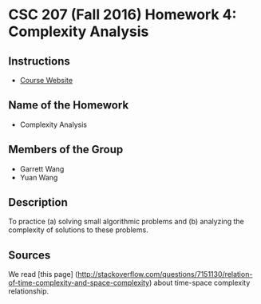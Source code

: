 # CSC 207 (Fall 2016) Homework 4: Complexity Analysis

## Instructions

* [Course Website](http://www.cs.grinnell.edu/~osera/courses/csc207/17sp/homeworks/04-exercises-in-complexity.html)


## Name of the Homework

* Complexity Analysis

## Members of the Group

* Garrett Wang
* Yuan Wang

## Description
To practice (a) solving small algorithmic problems and (b) analyzing the complexity of solutions to these problems.

## Sources
We read [this page] (http://stackoverflow.com/questions/7151130/relation-of-time-complexity-and-space-complexity) about time-space complexity relationship.


